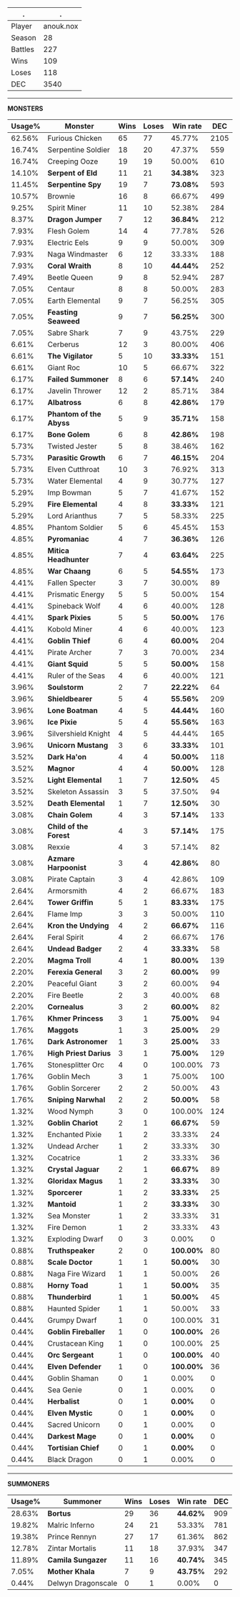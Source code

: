 .|.
|-|-
Player|anouk.nox
Season|28
Battles|227
Wins|109
Loses|118
DEC|3540

---
**MONSTERS**

Usage%|Monster|Wins|Loses|Win rate|DEC|
-|-|-|-|-|-|
62.56%|Furious Chicken|65|77|45.77%|2105|
16.74%|Serpentine Soldier|18|20|47.37%|559|
16.74%|Creeping Ooze|19|19|50.00%|610|
14.10%|**Serpent of Eld**|11|21|**34.38%**|323|
11.45%|**Serpentine Spy**|19|7|**73.08%**|593|
10.57%|Brownie|16|8|66.67%|499|
9.25%|Spirit Miner|11|10|52.38%|284|
8.37%|**Dragon Jumper**|7|12|**36.84%**|212|
7.93%|Flesh Golem|14|4|77.78%|526|
7.93%|Electric Eels|9|9|50.00%|309|
7.93%|Naga Windmaster|6|12|33.33%|188|
7.93%|**Coral Wraith**|8|10|**44.44%**|252|
7.49%|Beetle Queen|9|8|52.94%|287|
7.05%|Centaur|8|8|50.00%|283|
7.05%|Earth Elemental|9|7|56.25%|305|
7.05%|**Feasting Seaweed**|9|7|**56.25%**|300|
7.05%|Sabre Shark|7|9|43.75%|229|
6.61%|Cerberus|12|3|80.00%|406|
6.61%|**The Vigilator**|5|10|**33.33%**|151|
6.61%|Giant Roc|10|5|66.67%|322|
6.17%|**Failed Summoner**|8|6|**57.14%**|240|
6.17%|Javelin Thrower|12|2|85.71%|384|
6.17%|**Albatross**|6|8|**42.86%**|179|
6.17%|**Phantom of the Abyss**|5|9|**35.71%**|158|
6.17%|**Bone Golem**|6|8|**42.86%**|198|
5.73%|Twisted Jester|5|8|38.46%|162|
5.73%|**Parasitic Growth**|6|7|**46.15%**|204|
5.73%|Elven Cutthroat|10|3|76.92%|313|
5.73%|Water Elemental|4|9|30.77%|127|
5.29%|Imp Bowman|5|7|41.67%|152|
5.29%|**Fire Elemental**|4|8|**33.33%**|121|
5.29%|Lord Arianthus|7|5|58.33%|225|
4.85%|Phantom Soldier|5|6|45.45%|153|
4.85%|**Pyromaniac**|4|7|**36.36%**|126|
4.85%|**Mitica Headhunter**|7|4|**63.64%**|225|
4.85%|**War Chaang**|6|5|**54.55%**|173|
4.41%|Fallen Specter|3|7|30.00%|89|
4.41%|Prismatic Energy|5|5|50.00%|154|
4.41%|Spineback Wolf|4|6|40.00%|128|
4.41%|**Spark Pixies**|5|5|**50.00%**|176|
4.41%|Kobold Miner|4|6|40.00%|123|
4.41%|**Goblin Thief**|6|4|**60.00%**|204|
4.41%|Pirate Archer|7|3|70.00%|234|
4.41%|**Giant Squid**|5|5|**50.00%**|158|
4.41%|Ruler of the Seas|4|6|40.00%|121|
3.96%|**Soulstorm**|2|7|**22.22%**|64|
3.96%|**Shieldbearer**|5|4|**55.56%**|209|
3.96%|**Lone Boatman**|4|5|**44.44%**|160|
3.96%|**Ice Pixie**|5|4|**55.56%**|163|
3.96%|Silvershield Knight|4|5|44.44%|165|
3.96%|**Unicorn Mustang**|3|6|**33.33%**|101|
3.52%|**Dark Ha'on**|4|4|**50.00%**|118|
3.52%|**Magnor**|4|4|**50.00%**|128|
3.52%|**Light Elemental**|1|7|**12.50%**|45|
3.52%|Skeleton Assassin|3|5|37.50%|94|
3.52%|**Death Elemental**|1|7|**12.50%**|30|
3.08%|**Chain Golem**|4|3|**57.14%**|133|
3.08%|**Child of the Forest**|4|3|**57.14%**|175|
3.08%|Rexxie|4|3|57.14%|82|
3.08%|**Azmare Harpoonist**|3|4|**42.86%**|80|
3.08%|Pirate Captain|3|4|42.86%|109|
2.64%|Armorsmith|4|2|66.67%|183|
2.64%|**Tower Griffin**|5|1|**83.33%**|175|
2.64%|Flame Imp|3|3|50.00%|110|
2.64%|**Kron the Undying**|4|2|**66.67%**|116|
2.64%|Feral Spirit|4|2|66.67%|176|
2.64%|**Undead Badger**|2|4|**33.33%**|58|
2.20%|**Magma Troll**|4|1|**80.00%**|139|
2.20%|**Ferexia General**|3|2|**60.00%**|99|
2.20%|Peaceful Giant|3|2|60.00%|94|
2.20%|Fire Beetle|2|3|40.00%|68|
2.20%|**Cornealus**|3|2|**60.00%**|82|
1.76%|**Khmer Princess**|3|1|**75.00%**|94|
1.76%|**Maggots**|1|3|**25.00%**|29|
1.76%|**Dark Astronomer**|1|3|**25.00%**|33|
1.76%|**High Priest Darius**|3|1|**75.00%**|129|
1.76%|Stonesplitter Orc|4|0|100.00%|73|
1.76%|Goblin Mech|3|1|75.00%|100|
1.76%|Goblin Sorcerer|2|2|50.00%|43|
1.76%|**Sniping Narwhal**|2|2|**50.00%**|58|
1.32%|Wood Nymph|3|0|100.00%|124|
1.32%|**Goblin Chariot**|2|1|**66.67%**|59|
1.32%|Enchanted Pixie|1|2|33.33%|24|
1.32%|Undead Archer|1|2|33.33%|30|
1.32%|Cocatrice|1|2|33.33%|36|
1.32%|**Crystal Jaguar**|2|1|**66.67%**|89|
1.32%|**Gloridax Magus**|1|2|**33.33%**|30|
1.32%|**Sporcerer**|1|2|**33.33%**|25|
1.32%|**Mantoid**|1|2|**33.33%**|30|
1.32%|Sea Monster|1|2|33.33%|31|
1.32%|Fire Demon|1|2|33.33%|43|
1.32%|Exploding Dwarf|0|3|0.00%|0|
0.88%|**Truthspeaker**|2|0|**100.00%**|80|
0.88%|**Scale Doctor**|1|1|**50.00%**|30|
0.88%|Naga Fire Wizard|1|1|50.00%|26|
0.88%|**Horny Toad**|1|1|**50.00%**|35|
0.88%|**Thunderbird**|1|1|**50.00%**|45|
0.88%|Haunted Spider|1|1|50.00%|33|
0.44%|Grumpy Dwarf|1|0|100.00%|31|
0.44%|**Goblin Fireballer**|1|0|**100.00%**|26|
0.44%|Crustacean King|1|0|100.00%|25|
0.44%|**Orc Sergeant**|1|0|**100.00%**|40|
0.44%|**Elven Defender**|1|0|**100.00%**|36|
0.44%|Goblin Shaman|0|1|0.00%|0|
0.44%|Sea Genie|0|1|0.00%|0|
0.44%|**Herbalist**|0|1|**0.00%**|0|
0.44%|**Elven Mystic**|0|1|**0.00%**|0|
0.44%|Sacred Unicorn|0|1|0.00%|0|
0.44%|**Darkest Mage**|0|1|**0.00%**|0|
0.44%|**Tortisian Chief**|0|1|**0.00%**|0|
0.44%|Black Dragon|0|1|0.00%|0|

---
**SUMMONERS**

Usage%|Summoner|Wins|Loses|Win rate|DEC|
-|-|-|-|-|-|
28.63%|**Bortus**|29|36|**44.62%**|909|
19.82%|Malric Inferno|24|21|53.33%|781|
19.38%|Prince Rennyn|27|17|61.36%|862|
12.78%|Zintar Mortalis|11|18|37.93%|347|
11.89%|**Camila Sungazer**|11|16|**40.74%**|345|
7.05%|**Mother Khala**|7|9|**43.75%**|292|
0.44%|Delwyn Dragonscale|0|1|0.00%|0|
